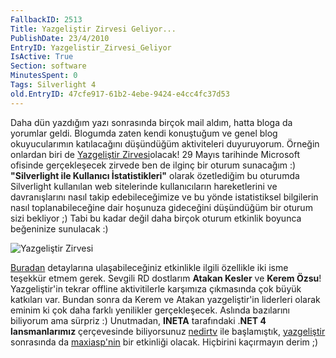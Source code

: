 ```yaml
---
FallbackID: 2513
Title: Yazgeliştir Zirvesi Geliyor...
PublishDate: 23/4/2010
EntryID: Yazgelistir_Zirvesi_Geliyor
IsActive: True
Section: software
MinutesSpent: 0
Tags: Silverlight 4
old.EntryID: 47cfe917-61b2-4ebe-9424-e4cc4fc37d53
---
```

Daha dün yazdığım yazı sonrasında birçok mail aldım, hatta bloga da
yorumlar geldi. Blogumda zaten kendi konuştuğum ve genel blog
okuyucularımın katılacağını düşündüğüm aktiviteleri duyuruyorum. Örneğin
onlardan biri de [Yazgeliştir
Zirvesi](http://www.yazgelistir.com/Haberler/HaberDetay.aspx?hId=1000000213)olacak!
29 Mayıs tarihinde Microsoft ofisinde gerçekleşecek zirvede ben de
ilginç bir oturum sunacağım :) **"Silverlight ile Kullanıcı
İstatistikleri"** olarak özetlediğim bu oturumda Silverlight kullanılan
web sitelerinde kullanıcıların hareketlerini ve davranışlarını nasıl
takip edebileceğimize ve bu yönde istatistiksel bilgilerin nasıl
toplanabileceğine dair hoşunuza gideceğini düşündüğüm bir oturum sizi
bekliyor ;) Tabi bu kadar değil daha birçok oturum etkinlik boyunca
beğeninize sunulacak :)

![Yazgeliştir
Zirvesi](http://cdn.daron.yondem.com/assets/2513/22042010_1.png)

[Buradan](http://www.yazgelistir.com/Haberler/HaberDetay.aspx?hId=1000000213)
detaylarına ulaşabileceğiniz etkinlikle ilgili özellikle iki isme
teşekkür etmem gerek. Sevgili RD dostlarım **Atakan Kesler** ve **Kerem
Özsu**! Yazgeliştir'in tekrar offline aktivitilerle karşımıza çıkmasında
çok büyük katkıları var. Bundan sonra da Kerem ve Atakan yazgeliştir'in
liderleri olarak eminim ki çok daha farklı yenilikler gerçekleşecek.
Aslında bazılarını biliyorum ama sürpriz :) Unutmadan, **INETA**
tarafındaki .**NET 4 lansmanlarımız** çerçevesinde biliyorsunuz
[nedirtv](http://www.nedirtv.com/haber/nedirtvcom-Seminerleri---4-Yildonumu.aspx)
ile başlamıştık,
[yazgeliştir](http://www.yazgelistir.com/Haberler/HaberDetay.aspx?hId=1000000213)
sonrasında da
[maxiasp'nin](http://www.maxiasp.net/maxiasp_net_net_4_0_launch.aspx)
bir etkinliği olacak. Hiçbirini kaçırmayın derim ;)


